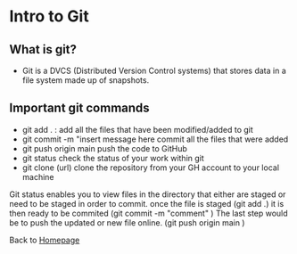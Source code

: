 # Intro to Git #

## What is git? ##

* Git is a DVCS (Distributed Version Control systems) that stores data in a file system made up of snapshots.

## Important git commands ##

* git add . : add all the files that have been modified/added to git
* git commit -m "insert message here commit all the files that were added
* git push origin main push the code to GitHub
* git status check the status of your work within git
* git clone (url)  clone the repository from your GH account to your local machine

Git status enables you to view files in the directory that either are staged or need to be staged in order to commit. once the file is staged (git add .) it is then ready to be commited (git commit -m "comment" )
 The last step would be to push the updated or new file online. (git push origin main )

Back to [Homepage](https://wdec11.github.io/Reading-Notes/Homepage.md)